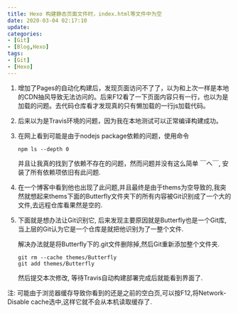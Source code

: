 ```yaml
---
title: Hexo 构建静态页面文件时，index.html等文件中为空
date: 2020-03-04 02:17:10
update:
categories:
- [Git]
- [Blog,Hexo]
tags:
- [Git]
- [Hexo]
---
```

1. 增加了Pages的自动化构建后，发现页面访问不了了，以为和上次一样是本地的CDN抽风导致无法访问的。后来F12看了一下页面内容只有一行，也以为是加载的问题。去代码仓库看才发现真的只有懒加载的一行js加载代码。

2. 后来以为是Travis环境的问题，因为我在本地测试可以正常编译构建成功。

3. 在网上看到可能是由于nodejs package依赖的问题，使用命令

   ```shell
   npm ls --depth 0
   ```

   并且让我真的找到了依赖不存在的问题，然而问题并没有这么简单 ￣へ￣, 安装了所有依赖项依旧有此问题.

4. 在一个博客中看到他也出现了此问题,并且最终是由于thems为空导致的,我突然就想起来thems下面的Butterfly文件夹下的所有内容被Git识别成了一个大的文件,去远程仓库看果然是空的.

5. 下面就是想办法让Git识别它, 后来发现主要原因就是Butterfly也是一个Git库, 当上层的Git认为它是一个仓库是就把他识别为了一整个文件.

   解决办法就是将Butterfly下的.git文件删除掉,然后Git重新添加整个文件夹.

   ```shell
   git rm --cache themes/Butterfly
   git add themes/Butterfly
   ```

   然后提交本次修改, 等待Travis自动构建部署完成后就能看到界面了.

注: 可能由于浏览器缓存导致你看到的还是之前的空白页,可以按F12,将Network-Disable cache选中,这样它就不会从本机读取缓存了.
